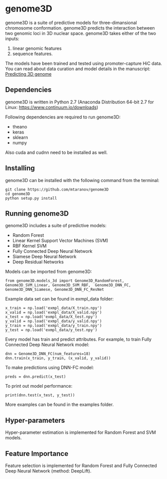 # genome3D

genome3D is a suite of predictive models for three-dimansional chromosome conformation. genome3D predicts the interaction between two genomic loci in 3D nuclear space. genome3D takes either of the two inputs:
1) linear genomic features
2) sequence features.

The models have been trained and tested using promoter-capture HiC data.
You can read about data curation and model details in the manuscript:
[Predicting 3D genome](https://www.dropbox.com/s/pnslvq4zrjvfq1z/manuscript.pdf?dl=0)

## Dependencies

genome3D is written in Python 2.7 (Anaconda Distribution 64-bit 2.7 for Linux: https://www.continuum.io/downloads)

Following dependencies are required to run genome3D:
- theano
- keras
- sklearn
- numpy

Also cuda and cudnn need to be installed as well.

## Installing

genome3D can be installed with the following command from the terminal:

```
git clone https://github.com/mtaranov/genome3D
cd genome3D
python setup.py install
```
## Running genome3D

genome3D includes a suite of predictive models:
- Random Forest
- Linear Kernel Support Vector Machines (SVM)
- RBF Kernel SVM
- Fully Connected Deep Neural Network
- Siamese Deep Neural Network
- Deep Residual Networks

Models can be imported from genome3D:

```
from genome3D.models_3d import Genome3D_RandomForest, Genome3D_SVM_Linear, Genome3D_SVM_RBF,  Genome3D_DNN_FC, Genome3D_DNN_Siamese, Genome3D_DNN_FC_ResNet
```

Example data set can be found in exmpl_data folder:

```
x_train = np.load('exmpl_data/X_train.npy')
x_valid = np.load('exmpl_data/X_valid.npy')
x_test = np.load('exmpl_data/X_test.npy')
y_valid = np.load('exmpl_data/y_valid.npy')
y_train = np.load('exmpl_data/y_train.npy')
y_test = np.load('exmpl_data/y_test.npy')
```
Every model has train and predict  attributes. For example, to train Fully Connected Deep Neural Network model:
```
dnn = Genome3D_DNN_FC(num_features=18)
dnn.train(x_train, y_train, (x_valid, y_valid))
```
To make predictions using DNN-FC model:
```
preds = dnn.predict(x_test)
```
To print out model performance:
```
print(dnn.test(x_test, y_test))
```

More examples can be found in the examples folder.

## Hyper-parameters

Hyper-parameter estimation is implemented for Random Forest and SVM models.

## Feature Importance

Feature selection is implemented for Random Forest and Fully Connected Deep Neural Network (method: DeepLift).

